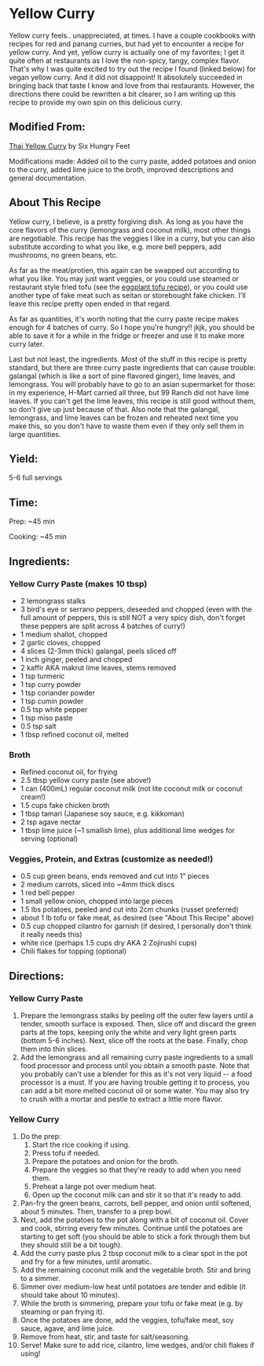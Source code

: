 # Yellow Curry

Yellow curry feels.. unappreciated, at times.  I have a couple cookbooks with recipes for red and panang curries, but had yet to encounter a recipe for yellow curry.  And yet, yellow curry is actually one of my favorites; I get it quite often at restaurants as I love the non-spicy, tangy, complex flavor.  That's why I was quite excited to try out the recipe I found (linked below) for vegan yellow curry.  And it did not disappoint!  It absolutely succeeded in bringing back that taste I know and love from thai restaurants.  However, the directions there could be rewritten a bit clearer, so I am writing up this recipe to provide my own spin on this delicious curry.

## Modified From:
[Thai Yellow Curry](https://sixhungryfeet.com/vegan-thai-yellow-curry/) by Six Hungry Feet

Modifications made: Added oil to the curry paste, added potatoes and onion to the curry, added lime juice to the broth, improved descriptions and general documentation.

## About This Recipe
Yellow curry, I believe, is a pretty forgiving dish.  As long as you have the core flavors of the curry (lemongrass and coconut milk), most other things are negotiable.  This recipe has the veggies I like in a curry, but you can also substitute according to what you like, e.g. more bell peppers, add mushrooms, no green beans, etc.

As far as the meat/protien, this again can be swapped out according to what you like.  You may just want veggies, or you could use steamed or restaurant style fried tofu (see the [eggplant tofu recipe](https://github.com/multiplemonomials/Recipes/blob/master/Main%20Courses/Restaurant%20Style%20Eggplant%20Tofu.md)), or you could use another type of fake meat such as seitan or storebought fake chicken.  I'll leave this recipe pretty open ended in that regard.

As far as quantities, it's worth noting that the curry paste recipe makes enough for 4 batches of curry.  So I hope you're hungry!!  jkjk, you should be able to save it for a while in the fridge or freezer and use it to make more curry later.

Last but not least, the ingredients.  *Most* of the stuff in this recipe is pretty standard, but there are three curry paste ingredients that can cause trouble: galangal (which is like a sort of pine flavored ginger), lime leaves, and lemongrass.  You will probably have to go to an asian supermarket for those: in my experience, H-Mart carried all three, but 99 Ranch did not have lime leaves.  If you can't get the lime leaves, this recipe is still good without them, so don't give up just because of that.  Also note that the galangal, lemongrass, and lime leaves can be frozen and reheated next time you make this, so you don't have to waste them even if they only sell them in large quantities.

## Yield:
5-6 full servings

## Time:
Prep: ~45 min

Cooking: ~45 min

## Ingredients:
### Yellow Curry Paste (makes 10 tbsp)
- 2 lemongrass stalks
- 3 bird's eye or serrano peppers, deseeded and chopped (even with the full amount of peppers, this is still NOT a very spicy dish, don't forget these peppers are split across 4 batches of curry!)
- 1 medium shallot, chopped
- 2 garlic cloves, chopped
- 4 slices (2-3mm thick) galangal, peels sliced off
- 1 inch ginger, peeled and chopped
- 2 kaffir AKA makrut lime leaves, stems removed
- 1 tsp turmeric
- 1 tsp curry powder
- 1 tsp coriander powder
- 1 tsp cumin powder
- 0.5 tsp white pepper
- 1 tsp miso paste
- 0.5 tsp salt
- 1 tbsp refined coconut oil, melted

### Broth
- Refined coconut oil, for frying
- 2.5 tbsp yellow curry paste (see above!)
- 1 can (400mL) regular coconut milk (not lite coconut milk or coconut cream!)
- 1.5 cups fake chicken broth
- 1 tbsp tamari (Japanese soy sauce, e.g. kikkoman)
- 2 tsp agave nectar
- 1 tbsp lime juice (~1 smallish lime), plus additional lime wedges for serving (optional)

### Veggies, Protein, and Extras (customize as needed!)
- 0.5 cup green beans, ends removed and cut into 1" pieces
- 2 medium carrots, sliced into ~4mm thick discs
- 1 red bell pepper
- 1 small yellow onion, chopped into large pieces
- 1.5 lbs potatoes, peeled and cut into 2cm chunks (russet preferred)
- about 1 lb tofu or fake meat, as desired (see "About This Recipe" above)
- 0.5 cup chopped cilantro for garnish (if desired, I personally don't think it really needs this)
- white rice (perhaps 1.5 cups dry AKA 2 Zojirushi cups)
- Chili flakes for topping (optional)

## Directions:
### Yellow Curry Paste
1. Prepare the lemongrass stalks by peeling off the outer few layers until a tender, smooth surface is exposed.  Then, slice off and discard the green parts at the tops, keeping only the white and very light green parts (bottom 5-6 inches).  Next, slice off the roots at the base.  Finally, chop them into thin slices.
2. Add the lemongrass and all remaining curry paste ingredients to a small food processor and process until you obtain a smooth paste.  Note that you probably can't use a blender for this as it's not very liquid -- a food processor is a must.  If you are having trouble getting it to process, you can add a bit more melted coconut oil or some water. You may also try to crush with a mortar and pestle to extract a little more flavor.

### Yellow Curry
1. Do the prep:
    1. Start the rice cooking if using.
    2. Press tofu if needed.
    3. Prepare the potatoes and onion for the broth.
    4. Prepare the veggies so that they're ready to add when you need them.
    5. Preheat a large pot over medium heat.
    6. Open up the coconut milk can and stir it so that it's ready to add.
2. Pan-fry the green beans, carrots, bell pepper, and onion until softened, about 5 minutes. Then, transfer to a prep bowl.
3. Next, add the potatoes to the pot along with a bit of coconut oil.  Cover and cook, stirring every few minutes. Continue until the potatoes are starting to get soft (you should be able to stick a fork through them but they should still be a bit tough).
4. Add the curry paste plus 2 tbsp coconut milk to a clear spot in the pot and fry for a few minutes, until aromatic.
5. Add the remaining coconut milk and the vegetable broth. Stir and bring to a simmer.
6. Simmer over medium-low heat until potatoes are tender and edible (it should take about 10 minutes).
7. While the broth is simmering, prepare your tofu or fake meat (e.g. by steaming or pan frying it).
8. Once the potatoes are done, add the veggies, tofu/fake meat, soy sauce, agave, and lime juice.
9. Remove from heat, stir, and taste for salt/seasoning.
10. Serve!  Make sure to add rice, cilantro, lime wedges, and/or chili flakes if using!


